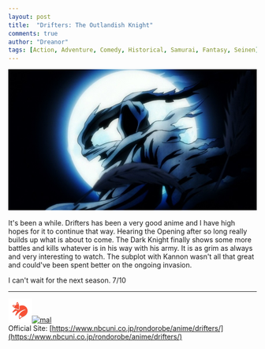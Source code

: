 ```yaml
---
layout: post
title:  "Drifters: The Outlandish Knight"
comments: true
author: "Dreanor"
tags: [Action, Adventure, Comedy, Historical, Samurai, Fantasy, Seinen]
---
```


![img](..\assets\posts\driftersOK.jpg)

It's been a while. Drifters has been a very good anime and I have high hopes for it to continue that way. Hearing the Opening after so long really builds up what is about to come.
The Dark Knight finally shows some more battles and kills whatever is in his way with his army. It is as grim as always and very interesting to watch. The subplot with Kannon wasn't all that great and could've been spent better on the ongoing invasion.
  
I can't wait for the next season. 7/10

---

[![kitsu](..\assets\kitsu.png)](https://kitsu.io/anime/drifters-the-outlandish-knight)[![mal](..\assets\mal.ico)](https://myanimelist.net/anime/38360/Drifters__The_Outlandish_Knight)  
Official Site: [https://www.nbcuni.co.jp/rondorobe/anime/drifters/](https://www.nbcuni.co.jp/rondorobe/anime/drifters/)  